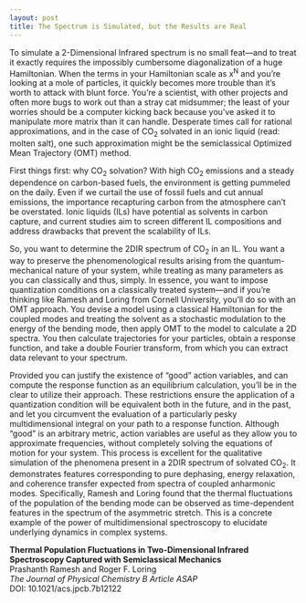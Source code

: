 ```yaml
---
layout: post
title: The Spectrum is Simulated, but the Results are Real
---
```


To simulate a 2-Dimensional Infrared spectrum is no small feat—and to treat it exactly requires the impossibly cumbersome diagonalization of a huge Hamiltonian. When the terms in your Hamiltonian scale as x<sup>N</sup> and you’re looking at a mole of particles, it quickly becomes more trouble than it’s worth to attack with blunt force. You’re a scientist, with other projects and often more bugs to work out than a stray cat midsummer; the least of your worries should be a computer kicking back because you've asked it to manipulate more matrix than it can handle. Desperate times call for rational approximations, and in the case of CO<sub>2</sub> solvated in an ionic liquid (read: molten salt), one such approximation might be the semiclassical Optimized Mean Trajectory (OMT) method.

First things first: why CO<sub>2</sub> solvation? With high CO<sub>2</sub> emissions and a steady dependence on carbon-based fuels, the environment is getting pummeled on the daily. Even if we curtail the use of fossil fuels and cut annual emissions, the importance recapturing carbon from the atmosphere can’t be overstated. Ionic liquids (ILs) have potential as solvents in carbon capture, and current studies aim to screen different IL compositions and address drawbacks that prevent the scalability of ILs.

So, you want to determine the 2DIR spectrum of CO<sub>2</sub> in an IL. You want a way to preserve the phenomenological results arising from the quantum-mechanical nature of your system, while treating as many parameters as you can classically and thus, simply. In essence, you want to impose quantization conditions on a classically treated system—and if you’re thinking like Ramesh and Loring from Cornell University, you’ll do so with an OMT approach. You devise a model using a classical Hamiltonian for the coupled modes and treating the solvent as a stochastic modulation to the energy of the bending mode, then apply OMT to the model to calculate a 2D spectra. You then calculate trajectories for your particles, obtain a response function, and take a double Fourier transform, from which you can extract data relevant to your spectrum.

Provided you can justify the existence of “good” action variables, and can compute the response function as an equilibrium calculation, you’ll be in the clear to utilize their approach. These restrictions ensure the application of a quantization condition will be equivalent both in the future, and in the past, and let you circumvent the evaluation of a particularly pesky multidimensional integral on your path to a response function. Although “good” is an arbitrary metric, action variables are useful as they allow you to approximate frequencies, without completely solving the equations of motion for your system. This process is excellent for the qualitative simulation of the phenomena present in a 2DIR spectrum of solvated CO<sub>2</sub>. It demonstrates features corresponding to pure dephasing, energy relaxation, and coherence transfer expected from spectra of coupled anharmonic modes. Specifically, Ramesh and Loring found that the thermal fluctuations of the population of the bending mode can be observed as time-dependent features in the spectrum of the asymmetric stretch. This is a concrete example of the power of multidimensional spectroscopy to elucidate underlying dynamics in complex systems.

**Thermal Population Fluctuations in Two-Dimensional Infrared Spectroscopy Captured with Semiclassical Mechanics**  
Prashanth Ramesh and Roger F. Loring  
_The Journal of Physical Chemistry B Article ASAP_  
DOI: 10.1021/acs.jpcb.7b12122

